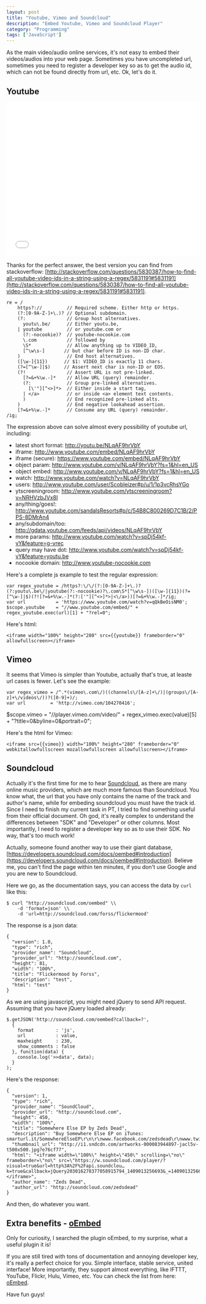 ```yaml
---
layout: post
title: "Youtube, Vimeo and Soundcloud"
description: "Embed Youtube, Vimeo and Soundcloud Player"
category: "Programming"
tags: ['JavaScript']
---
```


As the main video/audio online services, it's not easy to embed their videos/audios into your web page. Sometimes you have uncompleted url, sometimes you need to register a developer key so as to get the audio id, which can not be found directly from url, etc. Ok, let's do it.

## Youtube

<object width="100%" height="400"><param name="movie" value="//www.youtube.com/v/fiore9Z5iUg?version=3&amp;hl=en_US&amp;rel=0"></param><param name="allowFullScreen" value="true"></param><param name="allowscriptaccess" value="always"></param><embed src="//www.youtube.com/v/fiore9Z5iUg?version=3&amp;hl=en_US&amp;rel=0" type="application/x-shockwave-flash" width="100%" height="400" allowscriptaccess="always" allowfullscreen="true"></embed></object>

Thanks for the perfect answer, the best version you can find from stackoverflow: [http://stackoverflow.com/questions/5830387/how-to-find-all-youtube-video-ids-in-a-string-using-a-regex/5831191#5831191](http://stackoverflow.com/questions/5830387/how-to-find-all-youtube-video-ids-in-a-string-using-a-regex/5831191#5831191).

	re = /
	    https?://         // Required scheme. Either http or https.
	    (?:[0-9A-Z-]+\.)? // Optional subdomain.
	    (?:               // Group host alternatives.
	      youtu\.be/      // Either youtu.be,
	    | youtube         // or youtube.com or
	      (?:-nocookie)?  // youtube-nocookie.com
	      \.com           // followed by
	      \S*             // Allow anything up to VIDEO_ID,
	      [^\w\s-]       // but char before ID is non-ID char.
	    )                 // End host alternatives.
	    ([\w-]{11})      // $1: VIDEO_ID is exactly 11 chars.
	    (?=[^\w-]|$)     // Assert next char is non-ID or EOS.
	    (?!               // Assert URL is not pre-linked.
	      [?=&+%\w.-]*    // Allow URL (query) remainder.
	      (?:             // Group pre-linked alternatives.
	        [\'"][^<>]*>  // Either inside a start tag,
	      | </a>          // or inside <a> element text contents.
	      )               // End recognized pre-linked alts.
	    )                 // End negative lookahead assertion.
	    [?=&+%\w.-]*      // Consume any URL (query) remainder.
    /ig;

The expression above can solve almost every possibility of youtube url, including:

- latest short format: http://youtu.be/NLqAF9hrVbY
- iframe: http://www.youtube.com/embed/NLqAF9hrVbY
- iframe (secure): https://www.youtube.com/embed/NLqAF9hrVbY
- object param: http://www.youtube.com/v/NLqAF9hrVbY?fs=1&hl=en_US
- object embed: http://www.youtube.com/v/NLqAF9hrVbY?fs=1&hl=en_US
- watch: http://www.youtube.com/watch?v=NLqAF9hrVbY
- users: http://www.youtube.com/user/Scobleizer#p/u/1/1p3vcRhsYGo
- ytscreeningroom: http://www.youtube.com/ytscreeningroom?v=NRHVzbJVx8I
- any/thing/goes!: http://www.youtube.com/sandalsResorts#p/c/54B8C800269D7C1B/2/PPS-8DMrAn4
- any/subdomain/too: http://gdata.youtube.com/feeds/api/videos/NLqAF9hrVbY
- more params: http://www.youtube.com/watch?v=spDj54kf-vY&feature=g-vrec
- query may have dot: http://www.youtube.com/watch?v=spDj54kf-vY&feature=youtu.be
- nocookie domain: http://www.youtube-nocookie.com

Here's a complete js example to test the regular expression:

	var regex_youtube = /https?:\/\/(?:[0-9A-Z-]+\.)?(?:youtu\.be\/|youtube(?:-nocookie)?\.com\S*[^\w\s-])([\w-]{11})(?=[^\w-]|$)(?![?=&+%\w.-]*(?:['"][^<>]*>|<\/a>))[?=&+%\w.-]*/ig;
	var url           = 'https://www.youtube.com/watch?v=qQkBeOisNM0';
	$scope.youtube    = "//www.youtube.com/embed/" + regex_youtube.exec(url)[1] + "?rel=0";

Here's html:

	<iframe width="100%" height="280" src={{youtube}} frameborder="0" allowfullscreen></iframe>


## Vimeo

It seems that Vimeo is simpler than Youtube, actually that's true, at leaste url cases is fewer. Let's see the example:

	var regex_vimeo = /^.*(vimeo\.com\/)((channels\/[A-z]+\/)|(groups\/[A-z]+\/videos\/))?([0-9]+)/;
	var url         = 'http://vimeo.com/104270416';
  $scope.vimeo    = "//player.vimeo.com/video/" + regex_vimeo.exec(value)[5] + "?title=0&amp;byline=0&amp;portrait=0";

Here's the html for Vimeo:

	<iframe src={{vimeo}} width="100%" height="280" frameborder="0" webkitallowfullscreen mozallowfullscreen allowfullscreen></iframe>


## Soundcloud

Actually it's the first time for me to hear [Soundcloud](https://soundcloud.com/), as there are many online music providers, which are much more famous than Soundcloud. You know what, the url that you have only contains the name of the track and author's name, while for embeding soundcloud you must have the track id. Since I need to finish my current task in PT, I tried to find something useful from their official document. Oh god, it's really complex to understand the differences between "SDK" and "Developer" or other columns. Most importantly, I need to register a developer key so as to use their SDK. No way, that's too much work!

Actually, someone found another way to use their giant database, [https://developers.soundcloud.com/docs/oembed#introduction](https://developers.soundcloud.com/docs/oembed#introduction). Believe me, you can't find the page within ten minutes, if you don't use Google and you are new to Soundcloud.

Here we go, as the documentation says, you can access the data by `curl` like this:

	$ curl "http://soundcloud.com/oembed" \\
		-d 'format=json' \\
		-d 'url=http://soundcloud.com/forss/flickermood'

The response is a json data:

	{
	  "version": 1.0,
	  "type": "rich",
	  "provider_name": "Soundcloud",
	  "provider_url": "http://soundcloud.com",
	  "height": 81,
	  "width": "100%",
	  "title": "Flickermood by Forss",
	  "description": "test",
	  "html": "test"
	}

As we are using javascript, you might need jQuery to send API request. Assuming that you have jQuery loaded already:

	$.getJSON('http://soundcloud.com/oembed?callback=?',
	  {
	    format        : 'js',
	    url           : value,
	    maxheight     : 230,
	    show_comments : false
	  }, function(data) {
	    console.log('>>data', data);
	  }
	);

Here's the response:

	{
	  "version": 1,
	  "type": "rich",
	  "provider_name": "SoundCloud",
	  "provider_url": "http://soundcloud.com",
	  "height": 450,
	  "width": "100%",
	  "title": "Somewhere Else EP by Zeds Dead",
	  "description": "Buy Somewhere Else EP on iTunes: smarturl.it/SomewhereElseEP\r\n\r\nwww.facebook.com/zedsdead\r\nwww.twitter.com/whoszed\r\nwww.instagram.com/zedsdeadofficial",
	  "thumbnail_url": "http://i1.sndcdn.com/artworks-000083944897-jacl5v-t500x500.jpg?e76cf77",
	  "html": "<iframe width=\"100%\" height=\"450\" scrolling=\"no\" frameborder=\"no\" src=\"https://w.soundcloud.com/player/?visual=true&url=http%3A%2F%2Fapi.soundclou…k=true&callback=jQuery203016278377058915794_1409013256693&_=1409013256697\"></iframe>",
	  "author_name": "Zeds Dead",
	  "author_url": "http://soundcloud.com/zedsdead"
	}

And then, do whatever you want.

## Extra benefits - [oEmbed](http://oembed.com/)

Only for curiosity, I searched the plugin oEmbed, to my surprise, what a useful plugin it is!

If you are still tired with tons of documentation and annoying developer key, it's really a perfect choice for you. Simple interface, stable service, united interface! More importantly, they support almost everything, like IFTTT, YouTube, Flickr, Hulu, Vimeo, etc. You can check the list from here: [oEmbed](http://oembed.com/). 

Have fun guys!

